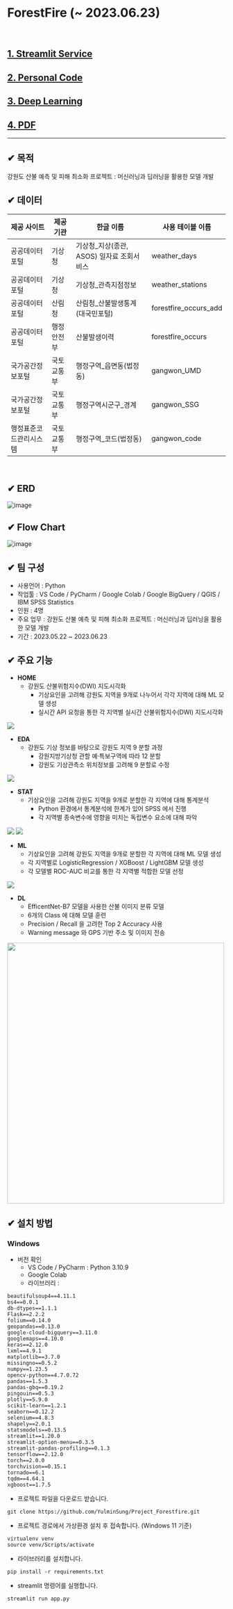 # ForestFire (~ 2023.06.23)
<br/>

## [1. Streamlit Service](https://yulminsung-forestfire-app-b2m0vk.streamlit.app/ "Streamlit Link")<br/>

## [2. Personal Code](https://github.com/YulminSung/Project_Forestfire/tree/main/code ".Code Link")<br/>

## [3. Deep Learning](https://github.com/YulminSung/Project_Forestfire/blob/main/code/DL_EfficientNet.ipynb/ ".DL Link")<br/>

## [4. PDF](https://github.com/YulminSung/Project_Forestfire/blob/main/file/ppt/ForestFire.pdf "PDF Link")<br/>
---

## ✔ 목적
강원도 산불 예측 및 피해 최소화 프로젝트 : 머신러닝과 딥러닝을 활용한 모델 개발
<br/>

## ✔ 데이터
| 제공 사이트          | 제공 기관   | 한글 이름  | 사용 테이블 이름 |
|---------------------|------------|--------|-------------|
| 공공데이터포털      | 기상청     | 기상청_지상(종관, ASOS) 일자료 조회서비스 | weather_days|
| 공공데이터포털      | 기상청     | 기상청_관측지점정보 | weather_stations|
| 공공데이터포털      | 산림청    | 산림청_산불발생통계(대국민포털) | forestfire_occurs_add |
| 공공데이터포털      | 행정안전부 | 산불발생이력 | forestfire_occurs|
| 국가공간정보포털    | 국토교통부 | 행정구역_읍면동(법정동) | gangwon_UMD |
| 국가공간정보포털    | 국토교통부 | 행정구역시군구_경계 | gangwon_SSG |
| 행정표준코드관리시스템 | 국토교통부 | 행정구역_코드(법정동) | gangwon_code|
<br/>

## ✔ ERD
![image](https://github.com/YulminSung/Project_Forestfire/blob/main/file/img/ERD.png)
<br/>

## ✔ Flow Chart
![image](https://github.com/YulminSung/Project_Forestfire/blob/main/file/img/flowchart.png)
<br/>

## ✔ 팀 구성
- 사용언어 : Python
- 작업툴 : VS Code / PyCharm / Google Colab / Google BigQuery / QGIS / IBM SPSS Statistics
- 인원 : 4명
- 주요 업무 : 강원도 산불 예측 및 피해 최소화 프로젝트 : 머신러닝과 딥러닝을 활용한 모델 개발
- 기간 : 2023.05.22 ~ 2023.06.23

## ✔ 주요 기능
- **HOME**
  - 강원도 산불위험지수(DWI) 지도시각화
    - 기상요인을 고려해 강원도 지역을 9개로 나누어서 각각 지역에 대해 ML 모델 생성
    - 실시간 API 요청을 통한 각 지역별 실시간 산불위험지수(DWI) 지도시각화

<img src="/file/img/home_img.png">

- **EDA**
  - 강원도 기상 정보를 바탕으로 강원도 지역 9 분할 과정
    - 강원지방기상청 관할 예·특보구역에 따라 12 분할
    - 강원도 기상관측소 위치정보를 고려해 9 분할로 수정

<img src="/file/img/EDA_img.png">

- **STAT**
  - 기상요인을 고려해 강원도 지역을 9개로 분할한 각 지역에 대해 통계분석
    - Python 환경에서 통계분석에 한계가 있어 SPSS 에서 진행
    - 각 지역별 종속변수에 영향을 미치는 독립변수 요소에 대해 파악

<img src="/file/img/stat_img1.png">
<img src="/file/img/stat_img2.png">

- **ML**
  - 기상요인을 고려해 강원도 지역을 9개로 분할한 각 지역에 대해 ML 모델 생성
  - 각 지역별로 LogisticRegression / XGBoost / LightGBM 모델 생성
  - 각 모델별 ROC-AUC 비교를 통한 각 지역별 적합한 모델 선정

<img src="/file/img/model_img.png">

- **DL**
  - EfficentNet-B7 모델을 사용한 산불 이미지 분류 모델
  - 6개의 Class 에 대해 모델 훈련
  - Precision / Recall 을 고려한 Top 2 Accuracy 사용
  - Warning message 와 GPS 기반 주소 및 이미지 전송

<img src="/file/img/DL_img.png" width="500" height="600">

## ✔ 설치 방법

### Windows
- 버전 확인
  - VS Code / PyCharm : Python 3.10.9
  - Google Colab
  - 라이브러리 : 
```
beautifulsoup4==4.11.1
bs4==0.0.1
db-dtypes==1.1.1
Flask==2.2.2
folium==0.14.0
geopandas==0.13.0
google-cloud-bigquery==3.11.0
googlemaps==4.10.0
keras==2.12.0
lxml==4.9.1
matplotlib==3.7.0
missingno==0.5.2
numpy==1.23.5
opencv-python==4.7.0.72
pandas==1.5.3
pandas-gbq==0.19.2
pingouin==0.5.3
plotly==5.9.0
scikit-learn==1.2.1
seaborn==0.12.2
selenium==4.8.3
shapely==2.0.1
statsmodels==0.13.5
streamlit==1.20.0
streamlit-option-menu==0.3.5
streamlit-pandas-profiling==0.1.3
tensorflow==2.12.0
torch==2.0.0
torchvision==0.15.1
tornado==6.1
tqdm==4.64.1
xgboost==1.7.5
```
- 프로젝트 파일을 다운로드 받습니다.
```
git clone https://github.com/YulminSung/Project_Forestfire.git
```
- 프로젝트 경로에서 가상환경 설치 후 접속합니다. (Windows 11 기준)
```
virtualenv venv
source venv/Scripts/activate
```
- 라이브러리를 설치합니다.
```
pip install -r requirements.txt
```
- streamlit 명령어를 실행합니다.
```
streamlit run app.py
```
